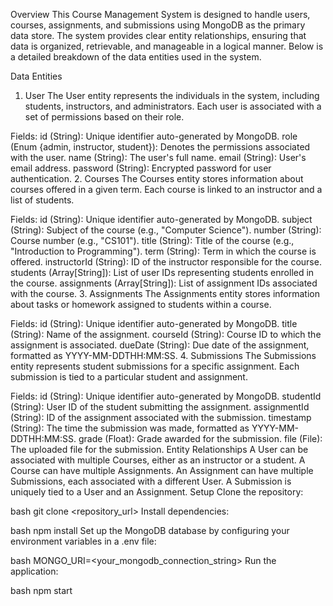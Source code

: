 Overview
This Course Management System is designed to handle users, courses, assignments, and submissions using MongoDB as the primary data store. The system provides clear entity relationships, ensuring that data is organized, retrievable, and manageable in a logical manner. Below is a detailed breakdown of the data entities used in the system.

Data Entities
1. User
The User entity represents the individuals in the system, including students, instructors, and administrators. Each user is associated with a set of permissions based on their role.

Fields:
id (String): Unique identifier auto-generated by MongoDB.
role (Enum {admin, instructor, student}): Denotes the permissions associated with the user.
name (String): The user's full name.
email (String): User's email address.
password (String): Encrypted password for user authentication.
2. Courses
The Courses entity stores information about courses offered in a given term. Each course is linked to an instructor and a list of students.

Fields:
id (String): Unique identifier auto-generated by MongoDB.
subject (String): Subject of the course (e.g., "Computer Science").
number (String): Course number (e.g., "CS101").
title (String): Title of the course (e.g., "Introduction to Programming").
term (String): Term in which the course is offered.
instructorId (String): ID of the instructor responsible for the course.
students (Array[String]): List of user IDs representing students enrolled in the course.
assignments (Array[String]): List of assignment IDs associated with the course.
3. Assignments
The Assignments entity stores information about tasks or homework assigned to students within a course.

Fields:
id (String): Unique identifier auto-generated by MongoDB.
title (String): Name of the assignment.
courseId (String): Course ID to which the assignment is associated.
dueDate (String): Due date of the assignment, formatted as YYYY-MM-DDTHH:MM:SS.
4. Submissions
The Submissions entity represents student submissions for a specific assignment. Each submission is tied to a particular student and assignment.

Fields:
id (String): Unique identifier auto-generated by MongoDB.
studentId (String): User ID of the student submitting the assignment.
assignmentId (String): ID of the assignment associated with the submission.
timestamp (String): The time the submission was made, formatted as YYYY-MM-DDTHH:MM:SS.
grade (Float): Grade awarded for the submission.
file (File): The uploaded file for the submission.
Entity Relationships
A User can be associated with multiple Courses, either as an instructor or a student.
A Course can have multiple Assignments.
An Assignment can have multiple Submissions, each associated with a different User.
A Submission is uniquely tied to a User and an Assignment.
Setup
Clone the repository:

bash
git clone <repository_url>
Install dependencies:

bash
npm install
Set up the MongoDB database by configuring your environment variables in a .env file:

bash
MONGO_URI=<your_mongodb_connection_string>
Run the application:

bash
npm start
